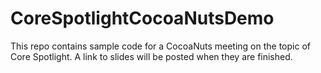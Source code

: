 # CoreSpotlightCocoaNutsDemo
This repo contains sample code for a CocoaNuts meeting on the topic of Core Spotlight.  A link to slides will be posted when they are finished.
